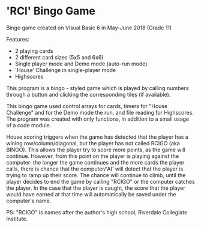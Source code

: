 # 'RCI' Bingo Game
Bingo game created on Visual Basic 6 in May-June 2018 (Grade 11)

Features:
- 2 playing cards
- 2 different card sizes (5x5 and 6x6)
- Single player mode and Demo mode (auto-run mode)
- 'House' Challenge in single-player mode
- Highscores

This program is a bingo - styled game which is played by calling numbers through a button and clicking the corresponding tiles (if available).

This bingo game used control arrays for cards, timers for "House Challenge" and for the Demo mode the run, and file reading for Highscores.
The program was created with only functions, in addition to a small usage of a code module.

House scoring triggers when the game has detected that the player has a wining row/column/diagonal, but the player has not called RCIGO (aka BINGO).
This allows the player try to score more points, as the game will continue. However, from this point on the player is playing against the computer:
the longer the game continues and the more cards the player calls, there is chance that the computer/'AI' will detect that the player is trying to ramp up their score.
The chance will continue to climb, until the player decides to end the game by calling "RCIGO" or the computer catches the player. In the case that the player is caught,
the score that the player would have earned at that time will automatically be saved under the computer's name.

PS: "RCIGO" is names after the author's high school, Riverdale Collegiate Institute.
